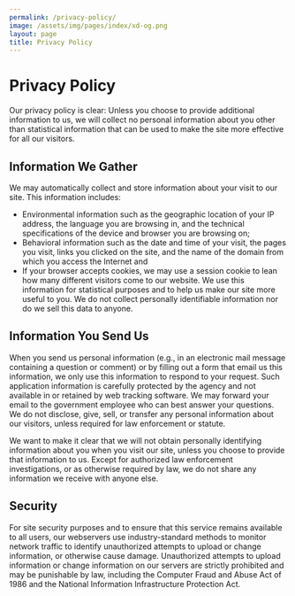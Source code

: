 ```yaml
---
permalink: /privacy-policy/
image: /assets/img/pages/index/xd-og.png
layout: page
title: Privacy Policy
---
```

<div class="grid-container">

  <h1>Privacy Policy</h1>
  <p>
    Our privacy policy is clear: Unless you choose to provide additional information to us, we will collect no personal information about you other than statistical information that can be used to make the site more effective for all our visitors.
  </p>
  <h2>Information We Gather</h2>
  <p>
    We may automatically collect and store information about your visit to our site. This information includes:
  </p>
  <ul>
    <li>
      Environmental information such as the geographic location of your IP address, the language you are browsing in, and the technical specifications of the device and browser you are browsing on;
    </li>
    <li>
      Behavioral information such as the date and time of your visit, the pages you visit, links you clicked on the site, and the name of the domain from which you access the Internet and
    </li>
    <li>
      If your browser accepts cookies, we may use a session cookie to lean how many different visitors come to our website. We use this information for statistical purposes and to help us make our site more useful to you. We do not collect personally identifiable information nor do we sell this data to anyone.
    </li>
  </ul>

  <h2>Information You Send Us</h2>
  <p>
    When you send us personal information (e.g., in an electronic mail message containing a question or comment) or by filling out a form that email us this information, we only use this information to respond to your request. Such application information is carefully protected by the agency and not available in or retained by web tracking software. We may forward your email to the government employee who can best answer your questions. We do not disclose, give, sell, or transfer any personal information about our visitors, unless required for law enforcement or statute.
  </p>
  <p>
    We want to make it clear that we will not obtain personally identifying information about you when you visit our site, unless you choose to provide that information to us. Except for authorized law enforcement investigations, or as otherwise required by law, we do not share any information we receive with anyone else.
  </p>
  <h2>Security</h2>
  <p>
    For site security purposes and to ensure that this service remains available to all users, our webservers use industry-standard methods to monitor network traffic to identify unauthorized attempts to upload or change information, or otherwise cause damage. Unauthorized attempts to upload information or change information on our servers are strictly prohibited and may be punishable by law, including the Computer Fraud and Abuse Act of 1986 and the National Information Infrastructure Protection Act.
  </p>
</div>